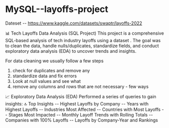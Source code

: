 # MySQL--layoffs-project


Dateset    -- https://www.kaggle.com/datasets/swaptr/layoffs-2022

📊 Tech Layoffs Data Analysis (SQL Project)
This project is a comprehensive SQL-based analysis of tech industry layoffs using a dataset . The goal was to clean the data, handle nulls/duplicates, standardize fields, and conduct exploratory data analysis (EDA) to uncover trends and insights.

For data cleaning we usually follow a few steps
1. check for duplicates and remove any
2. standardize data and fix errors
3. Look at null values and see what 
4. remove any columns and rows that are not necessary - few ways


📈 Exploratory Data Analysis (EDA)
Performed a series of queries to gain insights:
🔝 Top Insights
-- Highest Layoffs by Company
-- Years with Highest Layoffs
-- Industries Most Affected
-- Countries with Most Layoffs
-- Stages Most Impacted
-- Monthly Layoff Trends with Rolling Totals
-- Companies with 100% Layoffs
-- Layoffs by Company-Year and Rankings


